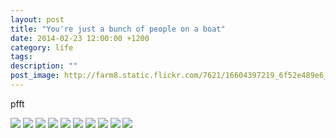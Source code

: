 ```yaml
---
layout: post
title: "You're just a bunch of people on a boat"
date: 2014-02-23 12:00:00 +1200
category: life
tags: 
description: ""
post_image: http://farm8.static.flickr.com/7621/16604397219_6f52e489e6_o.jpg
---
```

pfft

[![](http://farm8.static.flickr.com/7646/16789409791_6cba359f3a_c.jpg)](http://farm8.static.flickr.com/7646/16789409791_c5b42fed7b_o.jpg)
[![](http://farm4.static.flickr.com/3815/12714585343_cbb2aa854d_c.jpg)](http://farm4.static.flickr.com/3815/12714585343_48ef407128_o.jpg)
[![](http://farm4.static.flickr.com/3802/12714882714_f185c7ba4d_c.jpg)](http://farm4.static.flickr.com/3802/12714882714_19d333ed04_o.jpg)
[![](http://farm8.static.flickr.com/7386/12714881414_b3a2c6dcef_c.jpg)](http://farm8.static.flickr.com/7386/12714881414_c4cf1362b5_o.jpg)
[![](http://farm4.static.flickr.com/3707/12714582463_bc6a927bd3_c.jpg)](http://farm4.static.flickr.com/3707/12714582463_be5ca0ccc5_o.jpg)
[![](http://farm8.static.flickr.com/7334/12714581503_dab5d969b9_c.jpg)](http://farm8.static.flickr.com/7334/12714581503_5dd3b4e637_o.jpg)
[![](http://farm3.static.flickr.com/2838/12714878864_a4972e6312_c.jpg)](http://farm3.static.flickr.com/2838/12714878864_b01cfbbcc8_o.jpg)
[![](http://farm8.static.flickr.com/7334/12714580453_6faf1c22f3_c.jpg)](http://farm8.static.flickr.com/7334/12714580453_09362c51e1_o.jpg)
[![](http://farm4.static.flickr.com/3805/12714876194_054d79f348_c.jpg)](http://farm4.static.flickr.com/3805/12714876194_545409ab59_o.jpg)
[![](http://farm8.static.flickr.com/7362/12714873914_93facffd4b_c.jpg)](http://farm8.static.flickr.com/7362/12714873914_edf918b729_o.jpg)
